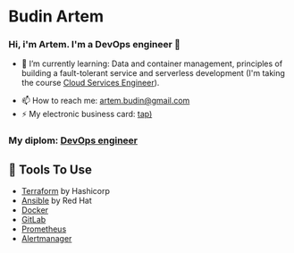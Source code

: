 # Budin Artem

### Hi, i'm Artem. I'm a DevOps engineer 👋

* 🌱 I’m currently learning: Data and container management, principles of building a fault-tolerant service and serverless development (I'm taking the course [Cloud Services Engineer](https://practicum.yandex.ru/ycloud/)).

- 📫 How to reach me: [artem.budin@gmail.com](mailto:artem.budin@gmail.com)
- ⚡ My electronic business card: [tap)](https://taplink.cc/artem_budin)

### My diplom: [DevOps engineer](assets/diplom_DevOps_BudinAV.jpg)

## 🔧 Tools To Use

* [Terraform](https://www.terraform.io/) by Hashicorp
* [Ansible](https://www.ansible.com/) by Red Hat
* [Docker](https://www.docker.com/)
* [GitLab](https://about.gitlab.com/)
* [Prometheus](https://prometheus.io/)
* [Alertmanager](https://prometheus.io/docs/alerting/latest/alertmanager/)



<!--

📚 My favorite learning sources

**Artem-Tvr/Artem-Tvr** is a ✨ _special_ ✨ repository because its `README.md` (this file) appears on your GitHub profile.

Here are some ideas to get you started:

- 🔭 I’m currently working on ...
- 🌱 I’m currently learning ...
- 👯 I’m looking to collaborate on ...
- 🤔 I’m looking for help with ...
- 💬 Ask me about ...
- 📫 How to reach me: ...
- 😄 Pronouns: ...
- ⚡ Fun fact: ...
  -->
